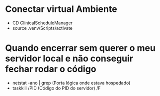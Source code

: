 # Conectar virtual Ambiente

- CD ClinicalScheduleManager
- source .venv/Scripts/activate


# Quando encerrar sem querer o meu servidor local e não conseguir fechar rodar o código 

- netstat -ano | grep (Porta lógica onde estava hospedado) 
- taskkill /PID (Código do PID do servidor) /F


